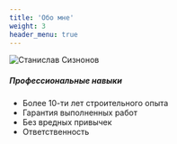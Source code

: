 ```yaml
---
title: 'Обо мне'
weight: 3
header_menu: true
---
```

![Станислав Сизнонов](images/happy-ethnic-woman-sitting-at-table-with-laptop-3769021.jpg)

##### Профессиональные навыки


* Более 10-ти лет строительного опыта
* Гарантия выполненных работ
* Без вредных привычек 
* Ответственность
